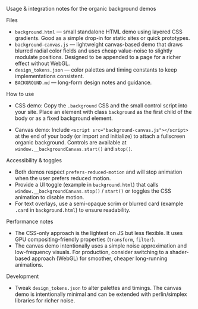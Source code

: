 Usage & integration notes for the organic background demos

Files

- `background.html` — small standalone HTML demo using layered CSS gradients. Good as a simple drop-in for static sites or quick prototypes.
- `background-canvas.js` — lightweight canvas-based demo that draws blurred radial color fields and uses cheap value-noise to slightly modulate positions. Designed to be appended to a page for a richer effect without WebGL.
- `design_tokens.json` — color palettes and timing constants to keep implementations consistent.
- `BACKGROUND.md` — long-form design notes and guidance.

How to use

- CSS demo: Copy the `.background` CSS and the small control script into your site. Place an element with class `background` as the first child of the body or as a fixed background element.

- Canvas demo: Include `<script src="background-canvas.js"></script>` at the end of your body (or import and initialize) to attach a fullscreen organic background. Controls are available at `window.__backgroundCanvas.start()` and `stop()`.

Accessibility & toggles

- Both demos respect `prefers-reduced-motion` and will stop animation when the user prefers reduced motion.
- Provide a UI toggle (example in `background.html`) that calls `window.__backgroundCanvas.stop()` / `start()` or toggles the CSS animation to disable motion.
- For text overlays, use a semi-opaque scrim or blurred card (example `.card` in `background.html`) to ensure readability.

Performance notes

- The CSS-only approach is the lightest on JS but less flexible. It uses GPU compositing-friendly properties (`transform`, `filter`).
- The canvas demo intentionally uses a simple noise approximation and low-frequency visuals. For production, consider switching to a shader-based approach (WebGL) for smoother, cheaper long-running animations.

Development

- Tweak `design_tokens.json` to alter palettes and timings. The canvas demo is intentionally minimal and can be extended with perlin/simplex libraries for richer noise.
